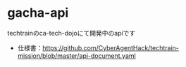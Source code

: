 # gacha-api
techtrainのca-tech-dojoにて開発中のapiです
- 仕様書：https://github.com/CyberAgentHack/techtrain-mission/blob/master/api-document.yaml